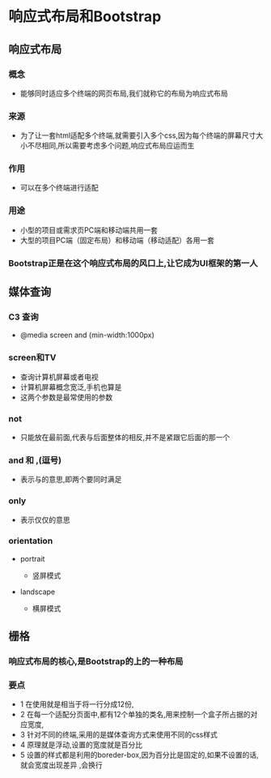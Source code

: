 # 响应式布局和Bootstrap

## 响应式布局

### 概念

- 能够同时适应多个终端的网页布局,我们就称它的布局为响应式布局

### 来源

- 为了让一套html适配多个终端,就需要引入多个css,因为每个终端的屏幕尺寸大小不尽相同,所以需要考虑多个问题,响应式布局应运而生

### 作用 

- 可以在多个终端进行适配

### 用途

- 小型的项目或需求页PC端和移动端共用一套
- 大型的项目PC端（固定布局）和移动端（移动适配）各用一套

### Bootstrap正是在这个响应式布局的风口上,让它成为UI框架的第一人

## 媒体查询

### C3 查询

- @media  screen and (min-width:1000px)

### screen和TV

- 查询计算机屏幕或者电视
- 计算机屏幕概念宽泛,手机也算是
- 这两个参数是最常使用的参数

### not

- 只能放在最前面,代表与后面整体的相反,并不是紧跟它后面的那一个 

### and 和 ,(逗号)

- 表示与的意思,即两个要同时满足

### only

- 表示仅仅的意思

### orientation

- portrait 

	- 竖屏模式

- landscape

	- 横屏模式

## 栅格

### 响应式布局的核心,是Bootstrap的上的一种布局

### 要点

- 1 在使用就是相当于将一行分成12份,
- 2 在每一个适配分页面中,都有12个单独的类名,用来控制一个盒子所占据的对应宽度,
- 3 针对不同的终端,采用的是媒体查询方式来使用不同的css样式
- 4 原理就是浮动,设置的宽度就是百分比
- 5 设置的样式都是利用的boreder-box,因为百分比是固定的,如果不设置的话,就会宽度出现差异 ,会换行

